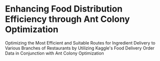 # Enhancing Food Distribution Efficiency through Ant Colony Optimization

Optimizing the Most Efficient and Suitable Routes for Ingredient Delivery to Various Branches of Restaurants by Utilizing Kaggle's Food Delivery Order Data in Conjunction with Ant Colony Optimization
